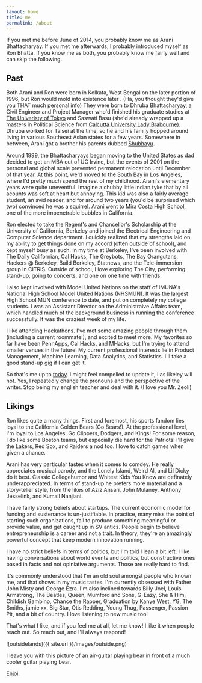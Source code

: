 ```yaml
---
layout: home
title: me
permalink: /about
---
```


If you met me before June of 2014, you probably know me as Arani Bhattacharyay. If you met me afterwards, I probably introduced myself as Ron Bhatta. If you know me as both, you probably know me fairly well and can skip the following. 

Past
------

Both Arani and Ron were born in Kolkata, West Bengal on the later portion of 1996, but Ron would mold into existence later . (Ha, you thought they'd give you THAT much personal info) They were born to Dhruba Bhattacharyay, a Civil Engineer and Project Manager who'd finished his graduate studies at [The Univeristy of Tokyo](http://www.u-tokyo.ac.jp/en/index.html) and Saswati Basu (she'd already wrapped up a masters in Political Science from [Calcutta University Lady Brabourne](http://www.ladybrabourne.com/)). Dhruba worked for Taisei at the time, so he and his family hopped around living in various Southeast Asian states for a few years. Somewhere in between, Arani got a brother his parents dubbed [Shubhayu](https://www.facebook.com/shubhayu.bhattacharyay).

Around 1999, the Bhattacharyays began moving to the United States as dad decided to get an MBA out of UC Irvine, but the events of 2001 on the personal and global scale prevented permanent relocation until December of that year. At this point, we'd moved to the South Bay in Los Angeles, where I'd pretty much spend the rest of my childhood. Arani's elementary years were quite uneventful. Imagine a chubby little indian tyke that by all acounts was soft at heart but annoying. This kid was also a fairly average student, an avid reader, and for around two years (you'd be surprised which two) convinced he was a squirrel. Arani went to Mira Costa High School, one of the more impenetrable bubbles in California.

Ron elected to take the Regent's and Chancellor's Scholarship at the University of California, Berkeley and joined the Electrical Engineering and Computer Science department. I quickly realized that my strengths laid on my ability to get things done on my accord (often outside of school), and kept myself busy as such. In my time at Berkeley, I've been involved with The Daily Californian, Cal Hacks, The Greybots, The Bay Orangutans, Hackers @ Berkeley, Build Berkeley, Statnews, and the Tele-immersion group in CITRIS. Outside of school, I love exploring The City, performing stand-up, going to concerts, and one on one time with friends.

I also kept involved with Model United Nations on the staff of IMUNA's National High School Model United Nations (NHSMUN). It was the largest High School MUN conference to date, and put on completely my college students. I was an Assistant Director on the Administraive Affairs team, which handled much of the background business in running the conference successfully. It was the craziest week of my life.

I like attending Hackathons. I've met some amazing people through them (including a current roommate!), and excited to meet more. My favorites so far have been PennApps, Cal Hacks, and MHacks, but I'm trying to attend smaller venues in the future! My current professional interests lie in Product Management, Machine Learning, Data Analytics, and Statistics. I'll take a good stand-up gig if I can get it. 

So that's me up to [today](http://www.nytimes.com/2016/12/13/us/politics/kanye-trump-tower-visit.html). I might feel compelled to update it, I as likeley will not. Yes, I repeatedly change the pronouns and the perspective of the writer. Stop being my english teacher and deal with it. (I love you Mr. Zeoli)

Likings
------

Ron likes quite a many things. First and foremost, his sports fandom lies loyal to the California Golden Bears (Go Bears!). At the professional level, I'm loyal to Los Angeles. Go Clippers, Dodgers, and Kings! For some reason, I do like some Boston teams, but especially die hard for the Patriots! I'll give the Lakers, Red Sox, and Raiders a nod too. I love to catch games when given a chance.

Arani has very particular tastes when it comes to comdey. He really appreciates musical parody, and the Lonely Island, Weird Al, and Lil Dicky do it best. Classic Collegehumor and Whitest Kids You Know are definately underappreciated. In terms of stand-up he prefers more material and a story-teller style, from the likes of Aziz Ansari, John Mulaney, Anthony Jesselink, and Kumail Nanjiani.

I have fairly strong beliefs about startups. The current economic model for funding and sustenance is un-justifiable. In practice, many miss the point of starting such organizations, fail to produce something meaningful or provide value, and get caught up in SV antics. People begin to believe entrepreneurship is a career and not a trait. In theory, they're an amazingly powerful concept that keep modern innovation running.

I have no strict beliefs in terms of politics, but I'm told I lean a bit left. I like having conversations about world events and politics, but constructive ones based in facts and not opiniative arguments. Those are really hard to find.

It's commonly understood that I'm an old soul amongst people who known me, and that shows in my music tastes. I'm currently obsessed with Father John Misty and George Ezra. I'm also inclined towards Billy Joel, Louis Armstrong, The Beatles, Queen, Mumford and Sons, G-Eazy, She & Him, Childish Gambino, Chance the Rapper, Graduation by Kanye West, YG, The Smiths, jamie xx, Big Star, Otis Redding, Young Thug, Passenger, Passion Pit, and a bit of country. I love listening to new music too!

That's what I like, and if you feel me at all, let me know! I like it when people reach out. So reach out, and I'll always respond!


![outsidelands]({{ site.url }}/images/outside.png)

I leave you with this picture of an air-guitar playing bear in front of a much cooler guitar playing bear.

Enjoi.
